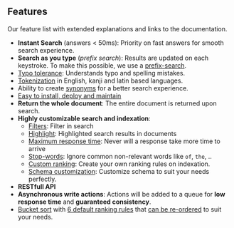 ## Features

Our feature list with extended explanations and links to the documentation.


* **Instant Search** (answers < 50ms): Priority on fast answers for smooth search experience.
* **Search as you type** (*prefix search*): Results are updated on each keystroke. To make this possible, we use a [prefix-search](/advanced_guides/prefix.md#prefix-search).
* [Typo tolerance](/advanced_guides/typotolerance.md#typo-tolerance): Understands typo and spelling mistakes.
* [Tokenization](https://en.wikipedia.org/wiki/Lexical_analysis#Tokenization) in English, kanji and latin based languages.
* Ability to create [synonyms](/advanced_guides/synonyms.md) for a better search experience.
* [Easy to install, deploy and maintain](/getting_started/quickstart.md#quick-start)
* **Return the whole document**: The entire document is returned upon search.
* **Highly customizable search and indexation**:
    - [Filters](/advanced_guides/search_parameters.md#filters): Filter in search
    - [Highlight](/advanced_guides/search_parameters.md#attributes-to-highlight): Highlighted search results in documents
    - [Maximum response time](/advanced_guides/search_parameters.md#attributes-to-highlight): Never will a response take more time to arrive
    - [Stop-words](/advanced_guides/stop_words.md): Ignore common non-relevant words like `of`, `the`, ..
    - [Custom ranking](/advanced_guides/ranking.md#custom-ranking-rules): Create your own ranking rules on indexation.
    - [Schema customization](/main_concepts/indexes.md#index-uid-and-name): Customize schema  to suit your needs perfectly.
* **RESTfull API**
* **Asynchronous write actions**: Actions will be added to a queue for **low response time** and **guaranteed consistency**.
* [Bucket sort](/advanced_guides/bucket_sort.md) with [6 default ranking rules](/advanced_guides/ranking.md#ranking-rules) that [can be re-ordered](/advanced_guides/ranking.md#ranking-order) to suit your needs.
